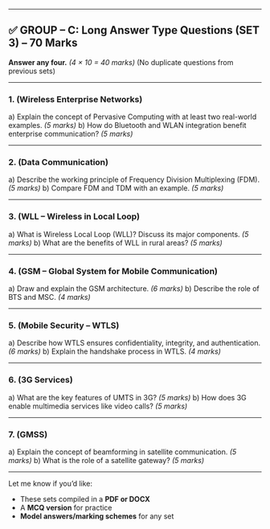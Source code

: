 
---

## ✅ **GROUP – C: Long Answer Type Questions (SET 3) – 70 Marks**

**Answer any four.** *(4 × 10 = 40 marks)*
(No duplicate questions from previous sets)

---

### **1. (Wireless Enterprise Networks)**

a) Explain the concept of Pervasive Computing with at least two real-world examples. *(5 marks)*
b) How do Bluetooth and WLAN integration benefit enterprise communication? *(5 marks)*

---

### **2. (Data Communication)**

a) Describe the working principle of Frequency Division Multiplexing (FDM). *(5 marks)*
b) Compare FDM and TDM with an example. *(5 marks)*

---

### **3. (WLL – Wireless in Local Loop)**

a) What is Wireless Local Loop (WLL)? Discuss its major components. *(5 marks)*
b) What are the benefits of WLL in rural areas? *(5 marks)*

---

### **4. (GSM – Global System for Mobile Communication)**

a) Draw and explain the GSM architecture. *(6 marks)*
b) Describe the role of BTS and MSC. *(4 marks)*

---

### **5. (Mobile Security – WTLS)**

a) Describe how WTLS ensures confidentiality, integrity, and authentication. *(6 marks)*
b) Explain the handshake process in WTLS. *(4 marks)*

---

### **6. (3G Services)**

a) What are the key features of UMTS in 3G? *(5 marks)*
b) How does 3G enable multimedia services like video calls? *(5 marks)*

---

### **7. (GMSS)**

a) Explain the concept of beamforming in satellite communication. *(5 marks)*
b) What is the role of a satellite gateway? *(5 marks)*

---

Let me know if you’d like:

* These sets compiled in a **PDF or DOCX**
* A **MCQ version** for practice
* **Model answers/marking schemes** for any set
